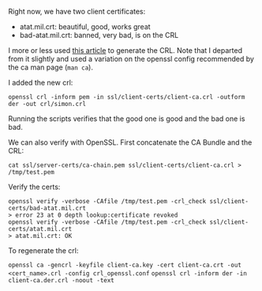 Right now, we have two client certificates:

- atat.mil.crt: beautiful, good, works great
- bad-atat.mil.crt: banned, very bad, is on the CRL

I more or less used [this article](https://access.redhat.com/documentation/en-us/red_hat_update_infrastructure/2.1/html/administration_guide/chap-red_hat_update_infrastructure-administration_guide-certification_revocation_list_crl) to generate the CRL. Note that I departed from it slightly and used a variation on the openssl config recommended by the ca man page (`man ca`).

I added the new crl:

```
openssl crl -inform pem -in ssl/client-certs/client-ca.crl -outform der -out crl/simon.crl
```

Running the scripts verifies that the good one is good and the bad one is bad.

We can also verify with OpenSSL. First concatenate the CA Bundle and the CRL:

```
cat ssl/server-certs/ca-chain.pem ssl/client-certs/client-ca.crl > /tmp/test.pem
```

Verify the certs:

```
openssl verify -verbose -CAfile /tmp/test.pem -crl_check ssl/client-certs/bad-atat.mil.crt
> error 23 at 0 depth lookup:certificate revoked
openssl verify -verbose -CAfile /tmp/test.pem -crl_check ssl/client-certs/atat.mil.crt
> atat.mil.crt: OK
```

To regenerate the crl:

`openssl ca -gencrl -keyfile client-ca.key -cert client-ca.crt -out <cert_name>.crl -config crl_openssl.conf`
`openssl crl -inform der -in client-ca.der.crl -noout -text`
